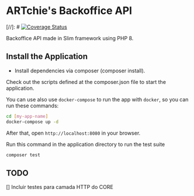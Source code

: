 # ARTchie's Backoffice API

[//]: # [![Coverage Status](https://coveralls.io/repos/github/slimphp/Slim-Skeleton/badge.svg?branch=master)](https://coveralls.io/github/slimphp/Slim-Skeleton?branch=master)

Backoffice API made in Slim framework using PHP 8.

## Install the Application

- Install dependencies via composer (composer install).

Check out the scripts defined at the composer.json file to start the application.

You can use also use `docker-compose` to run the app with `docker`, so you can run these commands:

```bash
cd [my-app-name]
docker-compose up -d
```

After that, open `http://localhost:8080` in your browser.

Run this command in the application directory to run the test suite

```bash
composer test
```

## TODO

[] Incluir testes para camada HTTP do CORE
